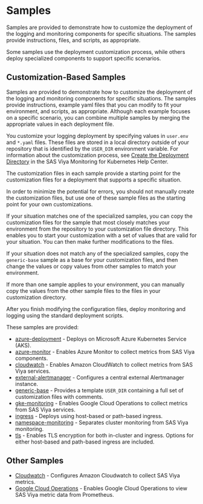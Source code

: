 # Samples

Samples are provided to demonstrate how to customize the deployment
of the logging and monitoring components for specific situations. The samples
provide instructions, files, and scripts, as appropriate.

Some samples use the deployment customization process, while others deploy
specialized components to support specific scenarios.

## Customization-Based Samples

Samples are provided to demonstrate how to customize the deployment of the
logging and monitoring components for specific situations. The samples provide
instructions, example yaml files that you can modify to fit your environment,
and scripts, as appropriate. Although each example focuses on a specific
scenario, you can combine multiple samples by merging the appropriate values in
each deployment file.

You customize your logging deployment by specifying values in `user.env` and
`*.yaml` files. These files are stored in a local directory outside of your
repository that is identified by the `USER_DIR` environment variable. 
For information about the customization process, see [Create the Deployment Directory](https://documentation.sas.com/?cdcId=obsrvcdc&cdcVersion=v_003&docsetId=obsrvdply&docsetTarget=p15fe8611w9njkn1fucwbvlz8tyg.htm) in the SAS Viya Monitoring for Kubernetes Help Center.

The customization files in each sample provide a starting point for the
customization files for a deployment that supports a specific situation.

In order to minimize the potential for errors, you should not manually create
the customization files, but use one of these sample files as the starting
point for your own customizations.

If your situation matches one of the specialized samples, you can copy the
customization files for the sample that most closely matches your environment
from the repository to your customization file directory. This enables you to
start your customization with a set of values that are valid for your
situation. You can then make further modifications to the files.

If your situation does not match any of the specialized samples, copy the
`generic-base` sample as a base for your customization files, and then change
the values or copy values from other samples to match your environment.

If more than one sample applies to your environment, you can manually copy the
values from the other sample files to the files in your customization directory.

After you finish modifying the configuration files, deploy monitoring and
logging using the standard deployment scripts.

These samples are provided:

* [azure-deployment](azure-deployment) - Deploys on Microsoft Azure Kubernetes
  Service (AKS).
* [azure-monitor](azure-monitor) - Enables Azure Monitor to collect metrics
from SAS Viya components.
* [cloudwatch](cloudwatch) - Enables Amazon CloudWatch to collect metrics from
  SAS Viya services.
* [external-alertmanager](external-alertmanager) - Configures a central
  external Alertmanager instance.
* [generic-base](generic-base) - Provides a template `USER_DIR` containing a
  full set of customization files with comments.
* [gke-monitoring](gke-monitoring) - Enables Google Cloud Operations to collect
  metrics from SAS Viya services.
* [ingress](ingress) - Deploys using host-based or path-based ingress.
* [namespace-monitoring](namespace-monitoring) - Separates cluster monitoring
from SAS Viya monitoring.
* [tls](tls) - Enables TLS encryption for both in-cluster and ingress. Options
  for either host-based and path-based ingress are included.

## Other Samples

* [Cloudwatch](cloudwatch) - Configures Amazon Cloudwatch to collect SAS Viya
  metrics.
* [Google Cloud Operations](gke-monitoring) - Enables Google Cloud Operations
  to view SAS Viya metric data from Prometheus.